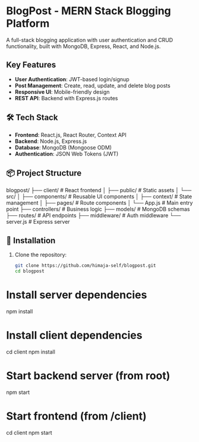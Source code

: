 # BlogPost - MERN Stack Blogging Platform

A full-stack blogging application with user authentication and CRUD functionality, built with MongoDB, Express, React, and Node.js.

## Key Features
- **User Authentication**: JWT-based login/signup
- **Post Management**: Create, read, update, and delete blog posts
- **Responsive UI**: Mobile-friendly design
- **REST API**: Backend with Express.js routes

## 🛠 Tech Stack
- **Frontend**: React.js, React Router, Context API
- **Backend**: Node.js, Express.js
- **Database**: MongoDB (Mongoose ODM)
- **Authentication**: JSON Web Tokens (JWT)

## 📦 Project Structure
blogpost/
├── client/ # React frontend
│ ├── public/ # Static assets
│ └── src/
│ ├── components/ # Reusable UI components
│ ├── context/ # State management
│ ├── pages/ # Route components
│ └── App.js # Main entry point
├── controllers/ # Business logic
├── models/ # MongoDB schemas
├── routes/ # API endpoints
├── middleware/ # Auth middleware
└── server.js # Express server


## 🚀 Installation
1. Clone the repository:
   ```bash
   git clone https://github.com/himaja-self/blogpost.git
   cd blogpost

# Install server dependencies
npm install

# Install client dependencies
cd client
npm install

# Start backend server (from root)
npm start

# Start frontend (from /client)
cd client
npm start
